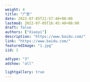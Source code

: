 ```yaml
---
weight: 4
title: "广告"
date: 2022-07-05T21:57:40+08:00
lastmod: 2022-07-05T16:45:40+08:00
draft: false
authors: ["Xiaoyi"]
description: "https://www.baidu.com/"
link: "https://www.baidu.com/"
featuredImage: "1.jpg"
iid: 1

adtype: "3"
adshow: "all"

lightgallery: true
---
```


<!-- 
 link 广告链接

 adtype: //只能写其中一种类型 (广告具体比例最后和设计确定)
	"1" 横图 广告图 大尺寸 1206/130   小尺寸 750/130
		长图
		featuredImage 
		短图
		如果是长横图需要传一个短版的图。
		featuredImage1 
		
	"2" pc网页两端竖图 498/1277
		左边
		featuredImage 
		右边
		featuredImage1 
		
	"3" 文章目录下面的广告图  224/450

 adshow: //只能写其中一种类型
 	all:  //所有页面
 	index //只有首页展示
 	other //除了首页其他页面展示
 -->